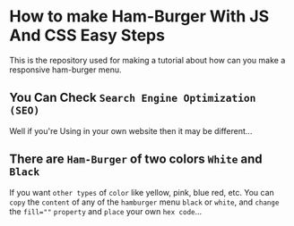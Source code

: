 # How to make Ham-Burger With JS And CSS Easy Steps

This is the repository used for making a tutorial about how can you make a responsive ham-burger menu.

## You Can Check `Search Engine Optimization (SEO)`

Well if you're Using in your own website then it may be different...

## There are `Ham-Burger` of two colors `White` and `Black`

If you want `other types` of `color` like yellow, pink, blue red, etc. You can `copy` the `content` of any of the `hamburger` menu `black` or `white`, and `change` the `fill=""` `property` and `place` your own `hex code`...
